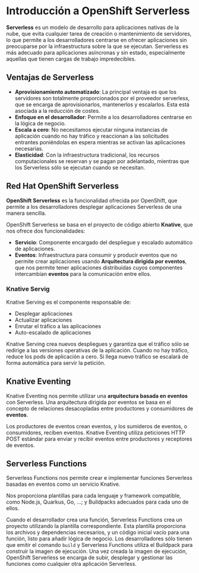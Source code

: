# Introducción a OpenShift Serverless

**Serverless** es un modelo de desarrollo para aplicaciones nativas de la nube, que evita cualquier tarea de creación o mantenimiento de servidores, lo que permite a los desarrolladores centrarse en ofrecer aplicaciones sin preocuparse por la infraestructura sobre la que se ejecutan. 
Serverless es más adecuado para aplicaciones asíncronas y sin estado, especialmente aquellas que tienen cargas de trabajo impredecibles.

## Ventajas de Serverless

* **Aprovisionamiento automatizado**: La principal ventaja es que los servidores son totalmente proporcionados por el proveedor serverless, que se encarga de aprovisionarlos, mantenerlos y escalarlos. Esta está asociada a la reducción de costes.
* **Enfoque en el desarrollador**: Permite a los desarrolladores centrarse en la lógica de negocio.
* **Escala a cero**: No necesitamos ejecutar ninguna instancias de aplicación cuando no hay tráfico y reaccionan a las solicitudes entrantes poniéndolas en espera mientras se activan las aplicaciones necesarias.
* **Elasticidad**: Con la infraestructura tradicional, los recursos computacionales se reservan y se pagan por adelantado, mientras que los Serverless sólo se ejecutan cuando se necesitan.

## Red Hat OpenShift Serverless

**OpenShift Serverless** es la funcionalidad ofrecida por OpenShift, que permite a los desarrolladores desplegar aplicaciones Serverless de una manera sencilla.

OpenShift Serverless se basa en el proyecto de código abierto **Knative**, que nos ofrece dos funcionalidades:

* **Servicio**: Componente encargado del despliegue y escalado automático de aplicaciones.
* **Eventos**: Infraestructura para consumir y producir eventos que no permite crear aplicaciones usando **Arquitectura dirigida por eventos**, que nos permite tener aplicaciones distribuidas cuyos componentes intercambian **eventos** para la comunicación entre ellos.

### Knative Servig

Knative Serving es el componente responsable de:

* Desplegar aplicaciones
* Actualizar aplicaciones
* Enrutar el tráfico a las aplicaciones
* Auto-escalado de aplicaciones

Knative Serving crea nuevos despliegues y garantiza que el tráfico sólo se redirige a las versiones operativas de la aplicación. Cuando no hay tráfico, reduce los pods de aplicación a cero. Si llega nuevo tráfico se escalará de forma automática para servir la petición.

## Knative Eventing

Knative Eventing nos permite utilizar una **arquitectura basada en eventos** con Serverless. Una arquitectura dirigida por eventos se basa en el concepto de relaciones desacopladas entre productores y consumidores de **eventos**.

Los productores de eventos crean eventos, y los sumideros de eventos, o consumidores, reciben eventos. Knative Eventing utiliza peticiones HTTP POST estándar para enviar y recibir eventos entre productores y receptores de eventos. 

## Serverless Functions

Serverless Functions nos permite crear e implementar funciones Serverless basadas en eventos como un servicio Knative.

Nos proporciona plantillas para cada lenguaje y framework compatible, como Node.js, Quarkus, Go, ...; y Buildpacks adecuados para cada uno de ellos.

Cuando el desarrollador crea una función, Serverless Functions crea un proyecto utilizando la plantilla correspondiente. Esta plantilla proporciona los archivos y dependencias necesarios, y un código inicial vacío para una función, listo para añadir lógica de negocio.
Los desarrolladores sólo tienen que emitir el comando `build` y Serverless Functions utiliza el Buildpack para construir la imagen de ejecución. Una vez creada la imagen de ejecución, OpenShift Serverless se encarga de subir, desplegar y gestionar las funciones como cualquier otra aplicación Serverless.